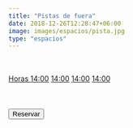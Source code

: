 ```yaml
---
title: "Pistas de fuera"
date: 2018-12-26T12:28:47+06:00
image: images/espacios/pista.jpg
type: "espacios"
---
```


<br>
<br>
<div class="list-group">
  <a href="#" class="list-group-item list-group-item-action active">
    Horas
  </a>
  <a href="#" class="list-group-item list-group-item-action">14:00</a>
  <a href="#" class="list-group-item list-group-item-action">14:00</a>
  <a href="#" class="list-group-item list-group-item-action">14:00</a>
  <a href="#" class="list-group-item list-group-item-action disabled">14:00</a>
</div>

<br>
<br>
<br>

  <div>
    <button type="button" class="consulta btn btn-primary btn-lg btn-block ">Reservar</button>
  </div>
